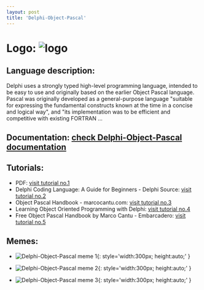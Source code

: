 ```yaml
---
layout: post
title: 'Delphi-Object-Pascal'
---
```

# Logo: ![logo](https://www.tiobe.com/wp-content/themes/tiobe/tiobe-index/images/Delphi_Object_Pascal.png)

## Language description: 
Delphi uses a strongly typed high-level programming language, intended to be easy to use and originally based on the earlier Object Pascal language. Pascal was originally developed as a general-purpose language "suitable for expressing the fundamental constructs known at the time in a concise and logical way", and "its implementation was to be efficient and competitive with existing FORTRAN ...

## Documentation: [check Delphi-Object-Pascal documentation](https://www.embarcadero.com/products/delphi/object-pascal-handbook)

## Tutorials:
* PDF:
 [visit tutorial no.1](https://www.learndelphi.org/wp-content/uploads/2020/03/DelphiProgrammingForBeginners_ENG-CreativeCommons-LearnDelphi.org_.pdf)
* Delphi Coding Language: A Guide for Beginners - Delphi Source:
 [visit tutorial no.2](https://www.delphisource.com/delphi-coding-language/)
* Object Pascal Handbook - marcocantu.com:
 [visit tutorial no.3](https://www.marcocantu.com/objectpascalhandbook/)
* Learning Object Oriented Programming with Delphi:
 [visit tutorial no.4](https://freecomputerbooks.com/Learning-Object-Oriented-Programming-with-Delphi.html)
* Free Object Pascal Handbook by Marco Cantu - Embarcadero:
 [visit tutorial no.5](https://www.embarcadero.com/products/delphi/object-pascal-handbook)

## Memes: 
* ![Delphi-Object-Pascal meme 1](https://i.pinimg.com/736x/4a/a2/1b/4aa21bb84c379dcc3ba2550b1c329833.jpg){: style='width:300px; height:auto;' }

* ![Delphi-Object-Pascal meme 2](https://www.thecoderpedia.com/wp-content/uploads/2020/06/Programming-Mistakes-1024x993.jpg){: style='width:300px; height:auto;' }

* ![Delphi-Object-Pascal meme 3](https://i.pinimg.com/originals/d3/31/a2/d331a269b2f88ad7c0576666e27eb6f7.jpg){: style='width:300px; height:auto;' }


